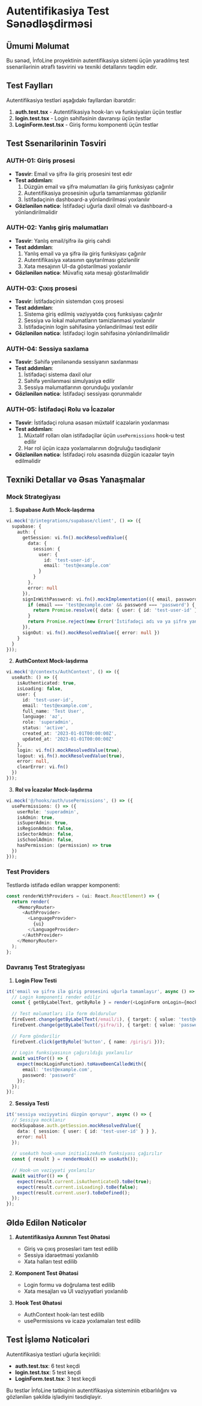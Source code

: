 # Autentifikasiya Test Sənədləşdirməsi

## Ümumi Məlumat

Bu sənəd, İnfoLine proyektinin autentifikasiya sistemi üçün yaradılmış test ssenarilərinin ətraflı təsvirini və texniki detallarını təqdim edir.

## Test Faylları

Autentifikasiya testləri aşağıdakı fayllardan ibarətdir:

1. **auth.test.tsx** - Autentifikasiya hook-ları və funksiyaları üçün testlər
2. **login.test.tsx** - Login səhifəsinin davranışı üçün testlər
3. **LoginForm.test.tsx** - Giriş formu komponenti üçün testlər

## Test Ssenarilərinin Təsviri

### AUTH-01: Giriş prosesi

- **Təsvir**: Email və şifrə ilə giriş prosesini test edir
- **Test addımları**:
  1. Düzgün email və şifrə məlumatları ilə giriş funksiyası çağırılır
  2. Autentifikasiya prosesinin uğurla tamamlanması gözlənilir
  3. İstifadəçinin dashboard-a yönləndirilməsi yoxlanılır
- **Gözlənilən nəticə**: İstifadəçi uğurla daxil olmalı və dashboard-a yönləndirilməlidir

### AUTH-02: Yanlış giriş məlumatları

- **Təsvir**: Yanlış email/şifrə ilə giriş cəhdi
- **Test addımları**:
  1. Yanlış email və ya şifrə ilə giriş funksiyası çağırılır
  2. Autentifikasiya xətasının qaytarılması gözlənilir
  3. Xəta mesajının UI-da göstərilməsi yoxlanılır
- **Gözlənilən nəticə**: Müvafiq xəta mesajı göstərilməlidir

### AUTH-03: Çıxış prosesi

- **Təsvir**: İstifadəçinin sistemdən çıxış prosesi
- **Test addımları**:
  1. Sistemə giriş edilmiş vəziyyətdə çıxış funksiyası çağırılır
  2. Sessiya və lokal məlumatların təmizlənməsi yoxlanılır
  3. İstifadəçinin login səhifəsinə yönləndirilməsi test edilir
- **Gözlənilən nəticə**: İstifadəçi login səhifəsinə yönləndirilməlidir

### AUTH-04: Sessiya saxlama

- **Təsvir**: Səhifə yenilənəndə sessiyanın saxlanması
- **Test addımları**:
  1. İstifadəçi sistemə daxil olur
  2. Səhifə yenilənməsi simulyasiya edilir
  3. Sessiya məlumatlarının qorunduğu yoxlanılır
- **Gözlənilən nəticə**: İstifadəçi sessiyası qorunmalıdır

### AUTH-05: İstifadəçi Rolu və İcazələr

- **Təsvir**: İstifadəçi roluna əsasən müxtəlif icazələrin yoxlanması
- **Test addımları**:
  1. Müxtəlif rolları olan istifadəçilər üçün `usePermissions` hook-u test edilir
  2. Hər rol üçün icazə yoxlamalarının doğruluğu təsdiqlənir
- **Gözlənilən nəticə**: İstifadəçi rolu əsasında düzgün icazələr təyin edilməlidir

## Texniki Detallar və Əsas Yanaşmalar

### Mock Strategiyası

1. **Supabase Auth Mock-laşdırma**

```typescript
vi.mock('@/integrations/supabase/client', () => ({
  supabase: {
    auth: {
      getSession: vi.fn().mockResolvedValue({ 
        data: { 
          session: { 
            user: { 
              id: 'test-user-id', 
              email: 'test@example.com' 
            } 
          } 
        }, 
        error: null 
      }),
      signInWithPassword: vi.fn().mockImplementation(({ email, password }) => {
        if (email === 'test@example.com' && password === 'password') {
          return Promise.resolve({ data: { user: { id: 'test-user-id' } }, error: null });
        }
        return Promise.reject(new Error('İstifadəçi adı və ya şifrə yanlışdır'));
      }),
      signOut: vi.fn().mockResolvedValue({ error: null })
    }
  }
}));
```

2. **AuthContext Mock-laşdırma**

```typescript
vi.mock('@/contexts/AuthContext', () => ({
  useAuth: () => ({
    isAuthenticated: true,
    isLoading: false,
    user: {
      id: 'test-user-id',
      email: 'test@example.com',
      full_name: 'Test User',
      language: 'az',
      role: 'superadmin',
      status: 'active',
      created_at: '2023-01-01T00:00:00Z',
      updated_at: '2023-01-01T00:00:00Z'
    },
    login: vi.fn().mockResolvedValue(true),
    logout: vi.fn().mockResolvedValue(true),
    error: null,
    clearError: vi.fn()
  })
}));
```

3. **Rol və İcazələr Mock-laşdırma**

```typescript
vi.mock('@/hooks/auth/usePermissions', () => ({
  usePermissions: () => ({
    userRole: 'superadmin',
    isAdmin: true,
    isSuperAdmin: true,
    isRegionAdmin: false,
    isSectorAdmin: false,
    isSchoolAdmin: false,
    hasPermission: (permission) => true
  })
}));
```

### Test Providers

Testlərdə istifadə edilən wrapper komponenti:

```typescript
const renderWithProviders = (ui: React.ReactElement) => {
  return render(
    <MemoryRouter>
      <AuthProvider>
        <LanguageProvider>
          {ui}
        </LanguageProvider>
      </AuthProvider>
    </MemoryRouter>
  );
};
```

### Davranış Test Strategiyası

1. **Login Flow Testi**

```typescript
it('email və şifrə ilə giriş prosesini uğurla tamamlayır', async () => {
  // Login komponenti render edilir
  const { getByLabelText, getByRole } = render(<LoginForm onLogin={mockLoginFunction} />);
  
  // Test məlumatları ilə form doldurulur
  fireEvent.change(getByLabelText(/email/i), { target: { value: 'test@example.com' } });
  fireEvent.change(getByLabelText(/şifrə/i), { target: { value: 'password' } });
  
  // Form göndərilir
  fireEvent.click(getByRole('button', { name: /giriş/i }));
  
  // Login funksiyasının çağırıldığı yoxlanılır
  await waitFor(() => {
    expect(mockLoginFunction).toHaveBeenCalledWith({
      email: 'test@example.com',
      password: 'password'
    });
  });
});
```

2. **Sessiya Testi**

```typescript
it('sessiya vəziyyətini düzgün qoruyur', async () => {
  // Sessiya mocklanır
  mockSupabase.auth.getSession.mockResolvedValue({
    data: { session: { user: { id: 'test-user-id' } } },
    error: null
  });
  
  // useAuth hook-unun initializeAuth funksiyası çağırılır
  const { result } = renderHook(() => useAuth());
  
  // Hook-un vəziyyəti yoxlanılır
  await waitFor(() => {
    expect(result.current.isAuthenticated).toBe(true);
    expect(result.current.isLoading).toBe(false);
    expect(result.current.user).toBeDefined();
  });
});
```

## Əldə Edilən Nəticələr

1. **Autentifikasiya Axınının Test Əhatəsi**
   - Giriş və çıxış prosesləri tam test edilib
   - Sessiya idarəetməsi yoxlanılıb
   - Xəta halları test edilib

2. **Komponent Test Əhatəsi**
   - Login formu və doğrulama test edilib
   - Xəta mesajları və UI vəziyyətləri yoxlanılıb

3. **Hook Test Əhatəsi**
   - AuthContext hook-ları test edilib
   - usePermissions və icazə yoxlamaları test edilib

## Test İşləmə Nəticələri

Autentifikasiya testləri uğurla keçirildi:

- **auth.test.tsx**: 6 test keçdi
- **login.test.tsx**: 5 test keçdi
- **LoginForm.test.tsx**: 3 test keçdi

Bu testlər İnfoLine tətbiqinin autentifikasiya sisteminin etibarlılığını və gözlənilən şəkildə işlədiyini təsdiqləyir.
